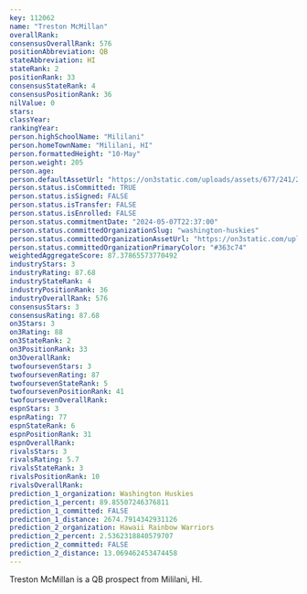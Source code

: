 ```yaml
---
key: 112062
name: "Treston McMillan"
overallRank: 
consensusOverallRank: 576
positionAbbreviation: QB
stateAbbreviation: HI
stateRank: 2
positionRank: 33
consensusStateRank: 4
consensusPositionRank: 36
nilValue: 0
stars: 
classYear: 
rankingYear: 
person.highSchoolName: "Mililani"
person.homeTownName: "Mililani, HI"
person.formattedHeight: "10-May"
person.weight: 205
person.age: 
person.defaultAssetUrl: "https://on3static.com/uploads/assets/677/241/241677.png"
person.status.isCommitted: TRUE
person.status.isSigned: FALSE
person.status.isTransfer: FALSE
person.status.isEnrolled: FALSE
person.status.commitmentDate: "2024-05-07T22:37:00"
person.status.committedOrganizationSlug: "washington-huskies"
person.status.committedOrganizationAssetUrl: "https://on3static.com/uploads/assets/343/150/150343.svg"
person.status.committedOrganizationPrimaryColor: "#363c74"
weightedAggregateScore: 87.37865573770492
industryStars: 3
industryRating: 87.68
industryStateRank: 4
industryPositionRank: 36
industryOverallRank: 576
consensusStars: 3
consensusRating: 87.68
on3Stars: 3
on3Rating: 88
on3StateRank: 2
on3PositionRank: 33
on3OverallRank: 
twofoursevenStars: 3
twofoursevenRating: 87
twofoursevenStateRank: 5
twofoursevenPositionRank: 41
twofoursevenOverallRank: 
espnStars: 3
espnRating: 77
espnStateRank: 6
espnPositionRank: 31
espnOverallRank: 
rivalsStars: 3
rivalsRating: 5.7
rivalsStateRank: 3
rivalsPositionRank: 10
rivalsOverallRank: 
prediction_1_organization: Washington Huskies
prediction_1_percent: 89.85507246376811
prediction_1_committed: FALSE
prediction_1_distance: 2674.7914342931126
prediction_2_organization: Hawaii Rainbow Warriors
prediction_2_percent: 2.5362318840579707
prediction_2_committed: FALSE
prediction_2_distance: 13.069462453474458
---
```

Treston McMillan is a QB prospect from Mililani, HI.